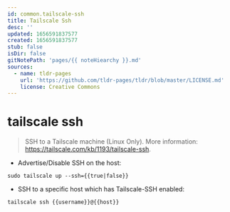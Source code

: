 ```yaml
---
id: common.tailscale-ssh
title: Tailscale Ssh
desc: ''
updated: 1656591837577
created: 1656591837577
stub: false
isDir: false
gitNotePath: 'pages/{{ noteHiearchy }}.md'
sources:
  - name: tldr-pages
    url: 'https://github.com/tldr-pages/tldr/blob/master/LICENSE.md'
    license: Creative Commons
---
```

# tailscale ssh

> SSH to a Tailscale machine (Linux Only).
> More information: <https://tailscale.com/kb/1193/tailscale-ssh>.

- Advertise/Disable SSH on the host:

`sudo tailscale up --ssh={{true|false}}`

- SSH to a specific host which has Tailscale-SSH enabled:

`tailscale ssh {{username}}@{{host}}`

